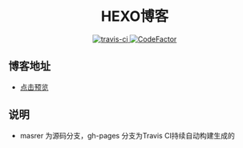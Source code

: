 

<h1 align="center">HEXO博客</h1>

<center>
  <a href="https://travis-ci.org/LaoHu97/LaoHu.github.io">
    <img src="https://www.travis-ci.org/LaoHu97/LaoHu.github.io.svg?branch=master" alt="travis-ci">
  </a>
  <a href="https://www.codefactor.io/repository/github/laohu97/laohu.github.io">
    <img src="https://www.codefactor.io/repository/github/laohu97/laohu.github.io/badge" alt="CodeFactor">
  </a>
</center>

## 博客地址

- [点击预览](https://lao47.xin)

## 说明

- masrer 为源码分支，gh-pages 分支为Travis CI持续自动构建生成的
